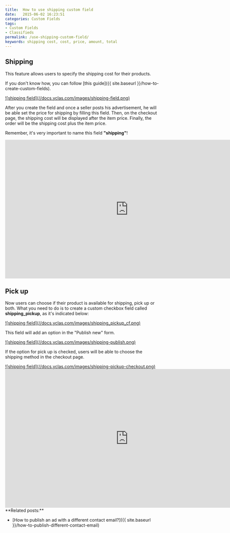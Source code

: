 ```yaml
---
title:  How to use shipping custom field
date:   2015-06-02 16:23:51
categories: Custom Fields
tags: 
- Custom Fields
- Classifieds
permalink: /use-shipping-custom-field/
keywords: shipping cost, cost, price, amount, total
---
```

<!-- <div class="alert alert-warning">
<strong><i class="glyphicon glyphicon-warning-sign"></i> </strong> This feature is available on our 2.5.0 release.
</div>
 -->
## Shipping

This feature allows users to specify the shipping cost for their products.  

If you don't know how, you can follow [this guide]({{ site.baseurl }}/how-to-create-custom-fields).

<a href="//docs.yclas.com/images/shipping-field.png" class="thumbnail gallery-item" data-gallery>
![shipping field](//docs.yclas.com/images/shipping-field.png)
</a>

After you create the field and once a seller posts his advertisement, he will be able set the price for shipping by filling this field. Then, on the checkout page, the shipping cost will be displayed after the item price. Finally, the order will be the shipping cost plus the item price.

Remember, it's very important to name this field **"shipping"**!

<iframe width="800" height="450" src="https://www.youtube.com/embed/CZlwfyKOvZQ" frameborder="0" allowfullscreen></iframe>

## Pick up

Now users can choose if their product is available for shipping, pick up or both. What you need to do is to create a custom checkbox field called **shipping_pickup**, as it's indicated below:

<a href="//docs.yclas.com/images/shipping_pickup_cf.png" class="thumbnail gallery-item" data-gallery>
![shipping field](//docs.yclas.com/images/shipping_pickup_cf.png)
</a>

This field will add an option in the "Publish new" form.

<a href="//docs.yclas.com/images/shipping-publish.png" class="thumbnail gallery-item" data-gallery>
![shipping field](//docs.yclas.com/images/shipping-publish.png)
</a>

If the option for pick up is checked, users will be able to choose the shipping method in the checkout page.

<a href="//docs.yclas.com/images/shipping-pickup-checkout.png" class="thumbnail gallery-item" data-gallery>
![shipping field](//docs.yclas.com/images/shipping-pickup-checkout.png)
</a>

<iframe width="800" height="450" src="https://www.youtube.com/embed/TJvaJCZ4l-k" frameborder="0" allowfullscreen></iframe>

<br>
**Related posts:**

+ [How to publish an ad with a different contact email?]({{ site.baseurl }}/how-to-publish-different-contact-email)
